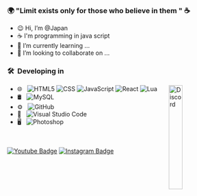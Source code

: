 ### 🌍 "Limit exists only for those who believe in them " ☕

- 😉 Hi, I’m @Japan
- ☕ I'm programming in java script 
- 🌱 I’m currently learning ...
- 💞️ I’m looking to collaborate on ...

<h3> 🛠 &nbsp;Developing in </h3>
<img width="25%" align="right" alt="Discord" src="https://cdn.discordapp.com/attachments/809148695228579850/823554224813899786/R89a7028cb059866bd6102282e066ae10.gif" />


- 🌐 &nbsp;
  ![HTML5](https://img.shields.io/badge/-HTML5-333333?style=flat&logo=HTML5)
  ![CSS](https://img.shields.io/badge/-CSS-333333?style=flat&logo=CSS3&logoColor=1572B6)
  ![JavaScript](https://img.shields.io/badge/-JavaScript-333333?style=flat&logo=javascript)
  ![React](https://img.shields.io/badge/-React-333333?style=flat&logo=react)
  ![Lua](https://img.shields.io/badge/-Lua-333333?style=flat&logo=lua)
- 🛢 &nbsp;
  ![MySQL](https://img.shields.io/badge/-MySQL-333333?style=flat&logo=mysql)
- ⚙️ &nbsp;
  ![GitHub](https://img.shields.io/badge/-GitHub-333333?style=flat&logo=github)
- 🔧 &nbsp;
  ![Visual Studio Code](https://img.shields.io/badge/-Visual%20Studio%20Code-333333?style=flat&logo=visual-studio-code&logoColor=007ACC)
- 🖥 &nbsp;
  ![Photoshop](https://img.shields.io/badge/-Photoshop-333333?style=flat&logo=adobe-photoshop)

<br/>

[![Youtube Badge](https://img.shields.io/badge/-Youtube-FF0000?style=flat-square&labelColor=FF0000&logo=youtube&logoColor=white&link=https://youtube.com/channel/UCImCXOlTEN0DsUo8sppyuSw)](https://youtube.com/channel/UCImCXOlTEN0DsUo8sppyuSw) [![Instagram Badge](https://img.shields.io/badge/-Instagram-violet?style=flat-square&logo=Instagram&logoColor=white&link=https://www.instagram.com/Renato.moreno03/)](https://www.instagram.com/Renato.moreno03/)





